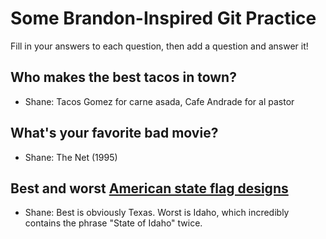 # Some Brandon-Inspired Git Practice
Fill in your answers to each question, then  add a question and answer it!

## Who makes the best tacos in town?
* Shane: Tacos Gomez for carne asada, Cafe Andrade for al pastor

## What's your favorite bad movie?
* Shane: The Net (1995)

## Best and worst [American state flag designs](https://en.wikipedia.org/wiki/Flags_of_the_U.S._states_and_territories)
* Shane: Best is obviously Texas. Worst is Idaho, which incredibly contains the phrase "State of Idaho" twice.
